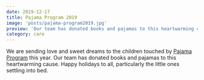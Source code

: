 ```yaml
---
date: 2019-12-17
title: Pajama Program 2019
image: 'posts/pajama-program2019.jpg'
preview: 'Our team has donated books and pajamas to this heartwarming cause. Happy holidays to all, particularly the little ones settling into bed'
category: care
---
```


We are sending love and sweet dreams to the children touched by [Pajama Program](https://pajamaprogram.org/) this year. Our team has donated books and pajamas to this heartwarming cause. Happy holidays to all, particularly the little ones settling into bed.
